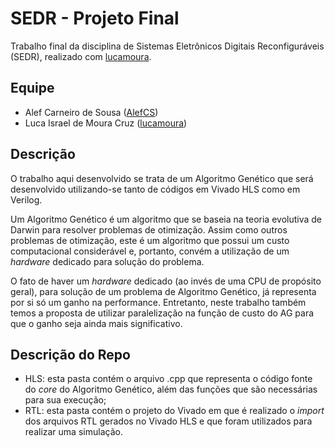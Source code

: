 # SEDR - Projeto Final
Trabalho final da disciplina de Sistemas Eletrônicos Digitais Reconfiguráveis (SEDR), realizado com [lucamoura](https://github.com/lucamoura).

## Equipe
* Alef Carneiro de Sousa ([AlefCS](https://github.com/AlefCS))
* Luca Israel de Moura Cruz ([lucamoura](https://github.com/lucamoura))

## Descrição
O trabalho aqui desenvolvido se trata de um Algoritmo Genético que será desenvolvido utilizando-se tanto de códigos em Vivado HLS como em Verilog.

Um Algoritmo Genético é um algoritmo que se baseia na teoria evolutiva de Darwin para resolver problemas de otimização. Assim como outros problemas de otimização, este é um algoritmo que possui um custo computacional considerável e, portanto, convém a utilização de um _hardware_ dedicado para solução do problema.

O fato de haver um _hardware_ dedicado (ao invés de uma CPU de propósito geral), para solução de um problema de Algoritmo Genético, já representa por si só um ganho na performance. Entretanto, neste trabalho também temos a proposta de utilizar paralelização na função de custo do AG para que o ganho seja ainda mais significativo.

## Descrição do Repo
* HLS: esta pasta contém o arquivo .cpp que representa o código fonte do _core_ do Algoritmo Genético, além das funções que são necessárias para sua execução;
* RTL: esta pasta contém o projeto do Vivado em que é realizado o _import_ dos arquivos RTL gerados no Vivado HLS e que foram utilizados para realizar uma simulação.
